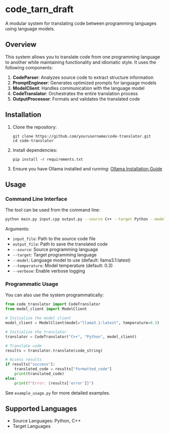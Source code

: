 # code_tarn_draft

A modular system for translating code between programming languages using language models.

## Overview

This system allows you to translate code from one programming language to another while maintaining functionality and idiomatic style. It uses the following components:

1. **CodeParser**: Analyzes source code to extract structure information
2. **PromptEngineer**: Generates optimized prompts for language models
3. **ModelClient**: Handles communication with the language model
4. **CodeTranslator**: Orchestrates the entire translation process
5. **OutputProcessor**: Formats and validates the translated code 

## Installation

1. Clone the repository:
   ```
   git clone https://github.com/yourusername/code-translator.git
   cd code-translator
   ```

2. Install dependencies:
   ```
   pip install -r requirements.txt
   ```

3. Ensure you have Ollama installed and running: [Ollama Installation Guide](https://github.com/ollama/ollama)

## Usage

### Command Line Interface

The tool can be used from the command line:

```bash
python main.py input.cpp output.py --source C++ --target Python --model llama3.1:latest
```

Arguments:
- `input_file`: Path to the source code file
- `output_file`: Path to save the translated code
- `--source`: Source programming language
- `--target`: Target programming language
- `--model`: Language model to use (default: llama3.1:latest)
- `--temperature`: Model temperature (default: 0.3)
- `--verbose`: Enable verbose logging

### Programmatic Usage

You can also use the system programmatically:

```python
from code_translator import CodeTranslator
from model_client import ModelClient

# Initialize the model client
model_client = ModelClient(model="llama3.1:latest", temperature=0.3)

# Initialize the translator
translator = CodeTranslator("C++", "Python", model_client)

# Translate code
results = translator.translate(code_string)

# Access results
if results["success"]:
    translated_code = results["formatted_code"]
    print(translated_code)
else:
    print(f"Error: {results['error']}")
```

See `example_usage.py` for more detailed examples.

## Supported Languages

- Source Languages: Python, C++
- Target Languages
